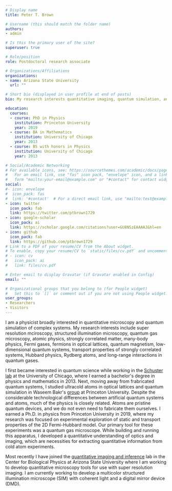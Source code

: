 ```yaml
---
# Display name
title: Peter T. Brown

# Username (this should match the folder name)
authors:
- admin

# Is this the primary user of the site?
superuser: true

# Role/position
role: Postdoctoral research associate

# Organizations/Affiliations
organizations:
- name: Arizona State University
  url: ""

# Short bio (displayed in user profile at end of posts)
bio: My research interests quantitative imaging, quantum simulation, and ultracold Fermions in optical lattices

education:
  courses:
  - course: PhD in Physics
    institution: Princeton University
    year: 2019
  - course: BA in Mathematics
    institution: University of Chicago
    year: 2013
  - course: BS with honors in Physics
    institution: University of Chicago
    year: 2013

# Social/Academic Networking
# For available icons, see: https://sourcethemes.com/academic/docs/page-builder/#icons
#   For an email link, use "fas" icon pack, "envelope" icon, and a link in the
#   form "mailto:your-email@example.com" or "#contact" for contact widget.
social:
#- icon: envelope
#  icon_pack: fas
#  link: '#contact'  # For a direct email link, use "mailto:test@example.org".
- icon: twitter
  icon_pack: fab
  link: https://twitter.com/ptbrown1729
- icon: google-scholar
  icon_pack: ai
  link: https://scholar.google.com/citations?user=GU8NSzEAAAAJ&hl=en
- icon: github
  icon_pack: fab
  link: https://github.com/ptbrown1729
# Link to a PDF of your resume/CV from the About widget.
# To enable, copy your resume/CV to `static/files/cv.pdf` and uncomment the lines below.
# - icon: cv
#   icon_pack: ai
#   link: files/cv.pdf

# Enter email to display Gravatar (if Gravatar enabled in Config)
email: ""

# Organizational groups that you belong to (for People widget)
#   Set this to `[]` or comment out if you are not using People widget.
user_groups:
- Researchers
- Visitors
---
```


I am a physicist broadly interested in quantitative microscopy and quantum simulation of complex systems. My research interests include super resolution mciroscopy, structured illumination microscopy, quantum gas microscopy, atomic physics, strongly correlated matter, many-body physics, Fermi gases, fermions in optical lattices, quantum magnetism, low-dimensional quantum systems, transport properties of strongly correlated systems, Hubbard physics, Rydberg atoms, and long-range interactions in quantum gases.


I first became interested in quantum science while working in the <a href="http://schusterlab.uchicago.edu/">Schuster lab</a> at the University of Chicago, where I earned a bachelor's degree in physics and mathematics in 2013. Next, moving away from frabricated quantum systems, I studied ultracold atoms in optical lattices and quantum simulation in Waseem Bakr's <a href="http://ultracold.princeton.edu/">group</a> at Princeton University. Despite the considerable technological differences between artificial quantum systems and atoms, much of the physics is closely related. Atoms are pristine quantum devices, and we do not even need to fabricate them ourselves. I earned a Ph.D. in physics from Princeton University in 2019, where my research was focused on experimental exploration of static and transport properties of the 2D Fermi-Hubbard model. Our primary tool for these experiments was a quantum gas microscope. While building and running this apparatus, I developed a quantitative understanding of optics and imaging, which are necessities for extracting quantitative information from cold atom experiments.

Most recently I have joined the <a href="https://shepherdlaboratory.org/">quantitative imaging and inference</a> lab in the Center for Biological Physics at Arizona State University where I am working to develop quantitative microscopy tools for use with super resolution imaging. I am currently working to develop a multicolor structured illumination microscope (SIM) with coherent light and a digital mirror device (DMD).

